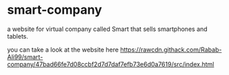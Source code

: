 # smart-company
a website for virtual company called Smart that sells smartphones and tablets.

you can take a look at the website here https://rawcdn.githack.com/Rabab-Ali99/smart-company/47bad66fe7d08ccbf2d7d7daf7efb73e6d0a7619/src/index.html 
